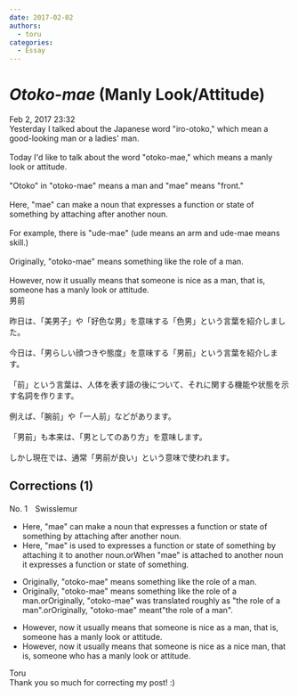 ```yaml
---
date: 2017-02-02
authors:
  - toru
categories:
  - Essay
---
```


<h1 id="subject_show"><strong><em>Otoko-mae</strong></em> (Manly Look/Attitude)</h1>
<div class="date">Feb 2, 2017 23:32</div>
<div id="post"><div id="body_show_ori">
Yesterday I talked about the Japanese word "iro-otoko," which mean a good-looking man or a ladies' man.<br/><br/>Today I'd like to talk about the word "otoko-mae," which means a manly look or attitude.<br/><br/>"Otoko" in "otoko-mae" means a man and "mae" means "front."<br/><br/>Here, "mae" can make a noun that expresses a function or state of something by attaching after another noun.<br/><br/>For example, there is "ude-mae" (ude means an arm and ude-mae means skill.)<br/><br/>Originally, "otoko-mae" means something like the role of a man.<br/><br/>However, now it usually means that someone is nice as a man, that is, someone has a manly look or attitude.
</div></div>

<!-- more -->

<div id="post_ja"><div id="body_show_mo">
男前<br/><br/>昨日は、「美男子」や「好色な男」を意味する「色男」という言葉を紹介しました。<br/><br/>今日は、「男らしい顔つきや態度」を意味する「男前」という言葉を紹介します。<br/><br/>「前」という言葉は、人体を表す語の後について、それに関する機能や状態を示す名詞を作ります。<br/><br/>例えば、「腕前」や「一人前」などがあります。<br/><br/>「男前」も本来は、「男としてのあり方」を意味します。<br/><br/>しかし現在では、通常「男前が良い」という意味で使われます。
</div></div>

## Corrections (1)
<div id="block"><div class="first_name"> No. 1　<span class="just_name">Swisslemur</span></div><div id="block2">
<ul class="correction_field">
<li class="incorrect">Here, "mae" can make a noun that expresses a function or state of something by attaching after another noun.</li>
<li class="corrected correct">
Here, "mae" <span class="f_red">is used to</span> expresses a function or state of something by attaching<span class="f_red"> it to</span> another noun.orWhen "mae" is attached to another noun it expresses a function or state of something.
</li>
</ul>
<ul class="correction_field">
<li class="incorrect">Originally, "otoko-mae" means something like the role of a man.</li>
<li class="corrected correct">
Originally, "otoko-mae" means something like the role of a man.orOriginally, "otoko-mae" was translated roughly as "the role of a man".orOriginally, "otoko-mae" meant"the role of a man".
</li>
</ul>
<ul class="correction_field">
<li class="incorrect">However, now it usually means that someone is nice as a man, that is, someone has a manly look or attitude.</li>
<li class="corrected correct">
However, now it usually means that someone is <span class="sline">nice as</span> a <span class="f_red">nice </span>man, that is, someone <span class="f_red">who </span>has a manly look or attitude.
</li>
</ul>
</div><div class="name"><span class="just_name">Toru</span><br>
Thank you so much for correcting my post! :)
</div>
</div>
